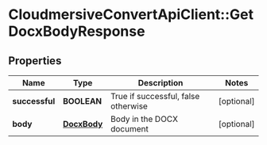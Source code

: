 # CloudmersiveConvertApiClient::GetDocxBodyResponse

## Properties
Name | Type | Description | Notes
------------ | ------------- | ------------- | -------------
**successful** | **BOOLEAN** | True if successful, false otherwise | [optional] 
**body** | [**DocxBody**](DocxBody.md) | Body in the DOCX document | [optional] 


